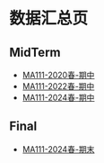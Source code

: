 # 数据汇总页

## MidTerm

+ [MA111-2020春-期中](/MA111_高等代数II/MA111-2020春-期中.md)
+ [MA111-2022春-期中](/MA111_高等代数II/MA111-2022春-期中.md)
+ [MA111-2024春-期中](/MA111_高等代数II/MA111-2024春-期中.md)

## Final

+ [MA111-2024春-期末](/MA111_高等代数II/MA111-2024春-期末.md)
